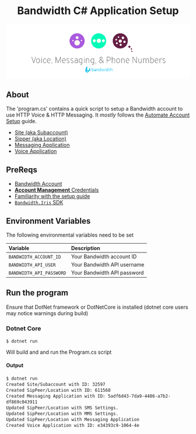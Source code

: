 <div align="center">

# Bandwidth C# Application Setup

![BW_all](../../.readme_images/BW_all.png)

</div>

## About

The 'program.cs' contains a quick script to setup a Bandwidth account to use HTTP Voice & HTTP Messaging.  It _mostly_ follows the [Automate Account Setup](https://dev.bandwidth.com/account/guides/programmaticApplicationSetup.html#top) guide.

* [Site (aka Subaccount)](https://dev.bandwidth.com/account/guides/programmaticApplicationSetup.html#create-subaccount-site)
* [Sipper (aka Location)](https://dev.bandwidth.com/account/guides/programmaticApplicationSetup.html#create-location)
* [Messaging Application](https://dev.bandwidth.com/account/applications/about.html)
* [Voice Application](https://dev.bandwidth.com/account/applications/about.html)

## PreReqs

* [Bandwidth Account](https://dashboard.bandwidth.com)
* [**Account Management** Credentials](https://dev.bandwidth.com/guides/accountCredentials.html#top)
* [Familiarity with the setup guide](https://dev.bandwidth.com/account/guides/programmaticApplicationSetup.html#top)
* [`Bandwidth.Iris` SDK](https://www.nuget.org/packages/Bandwidth.Iris/)


## Environment Variables

The following environmental variables need to be set

| Variable                 | Description                 |
|:-------------------------|:----------------------------|
| `BANDWIDTH_ACCOUNT_ID`   | Your Bandwidth account ID  |
| `BANDWIDTH_API_USER`     | Your Bandwidth API username |
| `BANDWIDTH_API_PASSWORD` | Your Bandwidth API password |

## Run the program

Ensure that DotNet framework or DotNetCore is installed (dotnet core users may notice warnings during build)

### Dotnet Core

```
$ dotnet run
```

Will build and and run the Program.cs script

#### Output

```
$ dotnet run
Created Site/Subaccount with ID: 32597
Created SipPeer/Location with ID: 611568
Created Messaging Application with ID: 5adf6d43-7da9-4486-a7b2-df869c043911
Updated SipPeer/Location with SMS Settings.
Updated SipPeer/Location with MMS Settings.
Updated SipPeer/Location with Messaging Application
Created Voice Application with ID: e34393c9-1064-4e
```